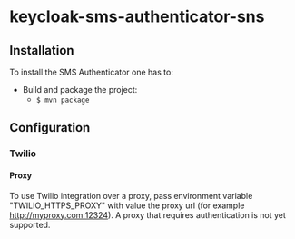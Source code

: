 # keycloak-sms-authenticator-sns

## Installation
To install the SMS Authenticator one has to:

* Build and package the project:
  * `$ mvn package`

## Configuration

### Twilio

#### Proxy

To use Twilio integration over a proxy, pass environment variable "TWILIO_HTTPS_PROXY" with value the proxy url (for example http://myproxy.com:12324).
A proxy that requires authentication is not yet supported.
